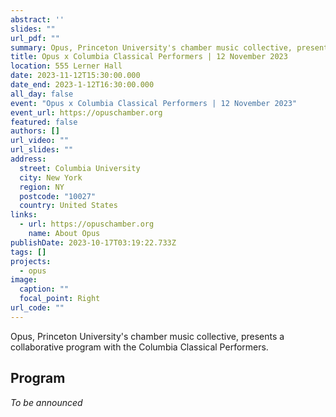 ```yaml
---
abstract: ''
slides: ""
url_pdf: ""
summary: Opus, Princeton University's chamber music collective, presents a collaborative program with the Columbia Classical Performers.
title: Opus x Columbia Classical Performers | 12 November 2023
location: 555 Lerner Hall
date: 2023-11-12T15:30:00.000
date_end: 2023-1-12T16:30:00.000
all_day: false
event: "Opus x Columbia Classical Performers | 12 November 2023"
event_url: https://opuschamber.org
featured: false
authors: []
url_video: ""
url_slides: ""
address:
  street: Columbia University
  city: New York
  region: NY
  postcode: "10027"
  country: United States
links:
  - url: https://opuschamber.org
    name: About Opus
publishDate: 2023-10-17T03:19:22.733Z
tags: []
projects:
  - opus
image:
  caption: ""
  focal_point: Right
url_code: ""
---
```

Opus, Princeton University's chamber music collective, presents a collaborative program with the Columbia Classical Performers.

## Program
*To be announced*
